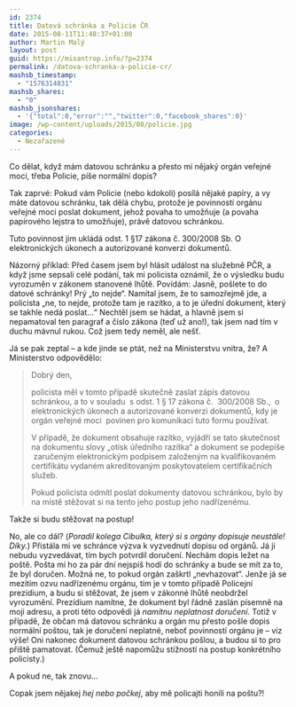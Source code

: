 ```yaml
---
id: 2374
title: Datová schránka a Policie ČR
date: 2015-08-11T11:48:37+01:00
author: Martin Malý
layout: post
guid: https://misantrop.info/?p=2374
permalink: /datova-schranka-a-policie-cr/
mashsb_timestamp:
  - "1576314831"
mashsb_shares:
  - "0"
mashsb_jsonshares:
  - '{"total":0,"error":"","twitter":0,"facebook_shares":0}'
image: /wp-content/uploads/2015/08/policie.jpg
categories:
  - Nezařazené
---
```

Co dělat, když mám datovou schránku a přesto mi nějaký orgán veřejné moci, třeba Policie, píše normální dopis?

<!--more-->

Tak zaprvé: Pokud vám Policie (nebo kdokoli) posílá nějaké papíry, a vy máte datovou schránku, tak dělá chybu, protože je povinností orgánu veřejné moci poslat dokument, jehož povaha to umožňuje (a povaha papírového lejstra to umožňuje), právě datovou schránkou.

Tuto povinnost jim ukládá odst. 1 §17 zákona č. 300/2008 Sb. O elektronických úkonech a autorizované konverzi dokumentů.

Názorný příklad: Před časem jsem byl hlásit událost na služebně PČR, a když jsme sepsali celé podání, tak mi policista oznámil, že o výsledku budu vyrozuměn v zákonem stanovené lhůtě. Povídám: Jasně, pošlete to do datové schránky! Prý &#8222;to nejde&#8220;. Namítal jsem, že to samozřejmě jde, a policista &#8222;ne, to nejde, protože tam je razítko, a to je úřední dokument, který se takhle nedá poslat&#8230;&#8220; Nechtěl jsem se hádat, a hlavně jsem si nepamatoval ten paragraf a číslo zákona (teď už ano!), tak jsem nad tím v duchu mávnul rukou. Což jsem tedy neměl, ale nešť.

Já se pak zeptal &#8211; a kde jinde se ptát, než na Ministerstvu vnitra, že? A Ministerstvo odpovědělo:

> Dobrý den,
> 
> policista měl v tomto případě skutečně zaslat zápis datovou schránkou, a to v souladu  s odst. 1 § 17 zákona č.  300/2008 Sb.,  o elektronických úkonech a autorizované konverzi dokumentů, kdy je orgán veřejné moci  povinen pro komunikaci tuto formu používat.
> 
> V případě, že dokument obsahuje razítko, vyjádří se tato skutečnost na dokumentu slovy „otisk úředního razítka“ a dokument se podepíše  zaručeným elektronickým podpisem založeným na kvalifikovaném certifikátu vydaném akreditovaným poskytovatelem certifikačních služeb.
> 
> Pokud policista odmítl poslat dokumenty datovou schránkou, bylo by na místě stěžovat si na tento jeho postup jeho nadřízenému.

Takže si budu stěžovat na postup!

No, ale co dál? (_Poradil kolega Cibulka, který si s orgány dopisuje neustále! Díky._) Přistála mi ve schránce výzva k vyzvednutí dopisu od orgánů. Já ji nebudu vyzvedávat, tím bych potvrdil doručení. Nechám dopis ležet na poště. Pošta mi ho za pár dní nejspíš hodí do schránky a bude se mít za to, že byl doručen. Možná ne, to pokud orgán zaškrtl &#8222;nevhazovat&#8220;. Jenže já se mezitím ozvu nadřízenému orgánu, tím je v tomto případě Policejní prezídium, a budu si stěžovat, že jsem v zákonné lhůtě neobdržel vyrozumění. Prezídium namítne, že dokument byl řádně zaslán písemně na moji adresu, a proti této odpovědi já _namítnu neplatnost doručení._ Totiž v případě, že občan má datovou schránku a orgán mu přesto pošle dopis normální poštou, tak je doručení neplatné, neboť povinností orgánu je &#8211; viz výše! Oni nakonec dokument datovou schránkou pošlou, a budou si to pro příště pamatovat. (Čemuž ještě napomůžu stížností na postup konkrétního policisty.)

A pokud ne, tak znovu&#8230;

Copak jsem nějakej _hej nebo počkej_, aby mě policajti honili na poštu?!